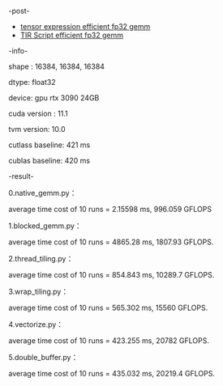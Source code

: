 -post-

- [tensor expression efficient fp32 gemm](https://zhuanlan.zhihu.com/p/560729749)
- [TIR Script efficient fp32 gemm](https://zhuanlan.zhihu.com/p/562360659)

-info-

shape : 16384, 16384, 16384

dtype: float32

device: gpu rtx 3090 24GB

cuda version : 11.1

tvm version: 10.0

cutlass baseline: 421 ms

cublas baseline: 420 ms

-result-

0.native_gemm.py：

average time cost of 10 runs = 2.15598 ms, 996.059 GFLOPS

1.blocked_gemm.py：

average time cost of 10 runs = 4865.28 ms, 1807.93 GFLOPS.

2.thread_tiling.py：

average time cost of 10 runs = 854.843 ms, 10289.7 GFLOPS.

3.wrap_tiling.py：

average time cost of 10 runs = 565.302 ms, 15560 GFLOPS.

4.vectorize.py：

average time cost of 10 runs = 423.255 ms, 20782 GFLOPS.

5.double_buffer.py：

average time cost of 10 runs = 435.032 ms, 20219.4 GFLOPS.

